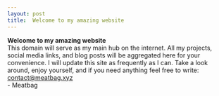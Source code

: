 ```yaml
---
layout: post
title:  Welcome to my amazing website
---
```

**Welcome to my amazing website**\
This domain will serve as my main hub on the internet. All my projects, social media links, and blog posts will be aggregated here for your convenience. I will update this site as frequently as I can. Take a look around, enjoy yourself, and if you need anything feel free to write: [contact@meatbag.xyz](mailto:contact@meatbag.xyz)\
\- Meatbag
